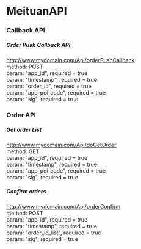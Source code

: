 # MeituanAPI

###	Callback API
##### Order Push Callback API
http://www.mydomain.com/Api/orderPushCallback<br/>
method: POST<br/>
param: "app_id", required = true<br/>
param: "timestamp", required = true<br/>
param: "order_id", required = true<br/>
param: "app_poi_code", required = true<br/>
param: "sig", required = true<br/>

###	Order API
##### Get order List
http://www.mydomain.com/Api/doGetOrder<br/>
method: GET<br/>
param: "app_id", required = true<br/>
param: "timestamp", required = true<br/>
param: "app_poi_code", required = true<br/>
param: "sig", required = true<br/>
##### Confirm orders
http://www.mydomain.com/Api/orderConfirm<br/>
method: POST<br/>
param: "app_id", required = true<br/>
param: "timestamp", required = true<br/>
param: "order_id_list", required = true<br/>
param: "sig", required = true<br/>